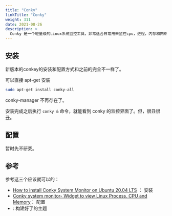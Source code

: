 ```yaml
---
title: "Conky"
linkTitle: "Conky"
weight: 311
date: 2021-08-26
description: >
  Conky 是一个轻量级的Linux系统监控工具，非常适合日常用来监控cpu，进程，内存和网络。
---
```


## 安装

新版本的conkey的安装和配置方式和之前的完全不一样了。

可以直接 apt-get 安装

```bash
sudo apt-get install conky-all
```

conky-manager 不再存在了。

安装完成之后执行 `conky &` 命令，就能看到 conky 的监控界面了。但，很丑很丑。

## 配置

暂时先不研究。



## 参考

参考这三个应该就可以的：

- [How to install Conky System Monitor on Ubuntu 20.04 LTS](https://www.how2shout.com/linux/how-to-install-conky-system-monitor-on-ubuntu-20-04-lts/) ： 安装
- [Conky system monitor- Widget to view Linux Process, CPU and Memory](https://www.how2shout.com/linux/conky-system-monitor-widget-to-view-linux-process-cpu-and-memory/)： 配置
- [](https://github.com/brndnmtthws/conky/wiki/Configs): 构建好了的主题
